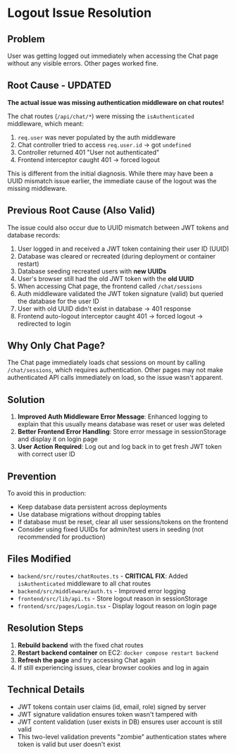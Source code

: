 # Logout Issue Resolution

## Problem
User was getting logged out immediately when accessing the Chat page without any visible errors. Other pages worked fine.

## Root Cause - UPDATED
**The actual issue was missing authentication middleware on chat routes!**

The chat routes (`/api/chat/*`) were missing the `isAuthenticated` middleware, which meant:
1. `req.user` was never populated by the auth middleware
2. Chat controller tried to access `req.user.id` → got `undefined`
3. Controller returned 401 "User not authenticated"
4. Frontend interceptor caught 401 → forced logout

This is different from the initial diagnosis. While there may have been a UUID mismatch issue earlier, the immediate cause of the logout was the missing middleware.

## Previous Root Cause (Also Valid)
The issue could also occur due to UUID mismatch between JWT tokens and database records:

1. User logged in and received a JWT token containing their user ID (UUID)
2. Database was cleared or recreated (during deployment or container restart)
3. Database seeding recreated users with **new UUIDs**
4. User's browser still had the old JWT token with the **old UUID**
5. When accessing Chat page, the frontend called `/chat/sessions`
6. Auth middleware validated the JWT token signature (valid) but queried the database for the user ID
7. User with old UUID didn't exist in database → 401 response
8. Frontend auto-logout interceptor caught 401 → forced logout → redirected to login

## Why Only Chat Page?
The Chat page immediately loads chat sessions on mount by calling `/chat/sessions`, which requires authentication. Other pages may not make authenticated API calls immediately on load, so the issue wasn't apparent.

## Solution
1. **Improved Auth Middleware Error Message**: Enhanced logging to explain that this usually means database was reset or user was deleted
2. **Better Frontend Error Handling**: Store error message in sessionStorage and display it on login page
3. **User Action Required**: Log out and log back in to get fresh JWT token with correct user ID

## Prevention
To avoid this in production:
- Keep database data persistent across deployments
- Use database migrations without dropping tables
- If database must be reset, clear all user sessions/tokens on the frontend
- Consider using fixed UUIDs for admin/test users in seeding (not recommended for production)

## Files Modified
- `backend/src/routes/chatRoutes.ts` - **CRITICAL FIX**: Added `isAuthenticated` middleware to all chat routes
- `backend/src/middleware/auth.ts` - Improved error logging
- `frontend/src/lib/api.ts` - Store logout reason in sessionStorage
- `frontend/src/pages/Login.tsx` - Display logout reason on login page

## Resolution Steps
1. **Rebuild backend** with the fixed chat routes
2. **Restart backend container** on EC2: `docker compose restart backend`
3. **Refresh the page** and try accessing Chat again
4. If still experiencing issues, clear browser cookies and log in again

## Technical Details
- JWT tokens contain user claims (id, email, role) signed by server
- JWT signature validation ensures token wasn't tampered with
- JWT content validation (user exists in DB) ensures user account is still valid
- This two-level validation prevents "zombie" authentication states where token is valid but user doesn't exist
